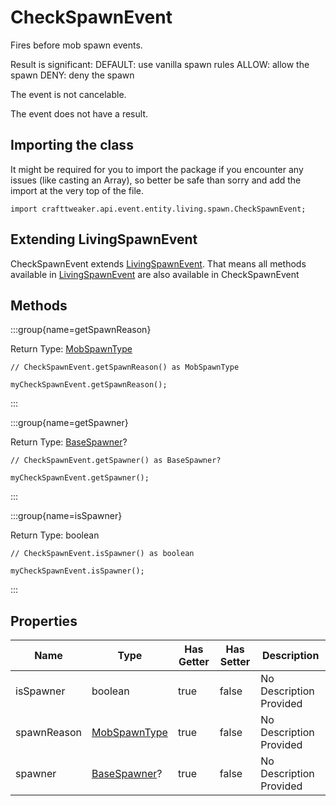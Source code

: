 # CheckSpawnEvent

Fires before mob spawn events.

 Result is significant:
 DEFAULT: use vanilla spawn rules
 ALLOW:   allow the spawn
 DENY:    deny the spawn

The event is not cancelable.

The event does not have a result.

## Importing the class

It might be required for you to import the package if you encounter any issues (like casting an Array), so better be safe than sorry and add the import at the very top of the file.
```zenscript
import crafttweaker.api.event.entity.living.spawn.CheckSpawnEvent;
```


## Extending LivingSpawnEvent

CheckSpawnEvent extends [LivingSpawnEvent](/forge/api/event/entity/living/spawn/LivingSpawnEvent). That means all methods available in [LivingSpawnEvent](/forge/api/event/entity/living/spawn/LivingSpawnEvent) are also available in CheckSpawnEvent

## Methods

:::group{name=getSpawnReason}

Return Type: [MobSpawnType](/vanilla/api/entity/MobSpawnType)

```zenscript
// CheckSpawnEvent.getSpawnReason() as MobSpawnType

myCheckSpawnEvent.getSpawnReason();
```

:::

:::group{name=getSpawner}

Return Type: [BaseSpawner](/vanilla/api/world/BaseSpawner)?

```zenscript
// CheckSpawnEvent.getSpawner() as BaseSpawner?

myCheckSpawnEvent.getSpawner();
```

:::

:::group{name=isSpawner}

Return Type: boolean

```zenscript
// CheckSpawnEvent.isSpawner() as boolean

myCheckSpawnEvent.isSpawner();
```

:::


## Properties

| Name | Type | Has Getter | Has Setter | Description |
|------|------|------------|------------|-------------|
| isSpawner | boolean | true | false | No Description Provided |
| spawnReason | [MobSpawnType](/vanilla/api/entity/MobSpawnType) | true | false | No Description Provided |
| spawner | [BaseSpawner](/vanilla/api/world/BaseSpawner)? | true | false | No Description Provided |


